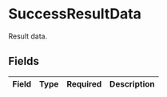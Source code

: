 # SuccessResultData

Result data.


## Fields

| Field       | Type        | Required    | Description |
| ----------- | ----------- | ----------- | ----------- |